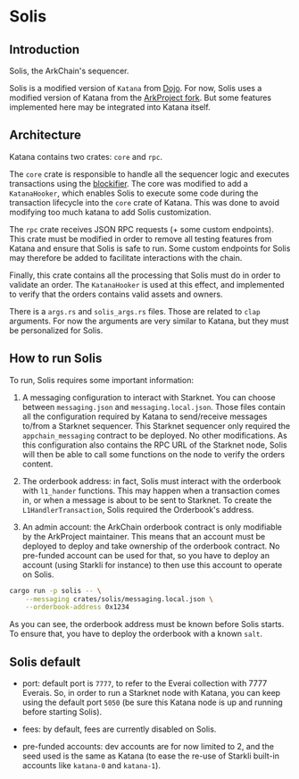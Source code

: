 # Solis

## Introduction

Solis, the ArkChain's sequencer.

Solis is a modified version of `Katana` from [Dojo](https://github.com/dojoengine/dojo).
For now, Solis uses a modified version of Katana from the [ArkProject fork](https://github.com/ArkProjectNFTs/dojo). But some features implemented here may be integrated into Katana itself.

## Architecture

Katana contains two crates: `core` and `rpc`.

The `core` crate is responsible to handle all the sequencer logic and executes transactions using the [blockifier](https://github.com/starkware-libs/blockifier). The core was modified to add a `KatanaHooker`, which enables Solis to execute some code during the transaction lifecycle into the `core` crate of Katana. This was done to avoid modifying too much katana to add Solis customization.

The `rpc` crate receives JSON RPC requests (+ some custom endpoints). This crate must be modified in order to remove all testing features from Katana and ensure that Solis is safe to run. Some custom endpoints for Solis may therefore be added to facilitate interactions with the chain.

Finally, this crate contains all the processing that Solis must do in order to validate an order. The `KatanaHooker` is used at this effect, and implemented to verify that the orders contains valid assets and owners.

There is a `args.rs` and `solis_args.rs` files. Those are related to `clap` arguments. For now the arguments are very similar to Katana, but they must be personalized for Solis.

## How to run Solis

To run, Solis requires some important information:
1. A messaging configuration to interact with Starknet. You can choose between `messaging.json` and `messaging.local.json`. Those files contain all the configuration required by Katana to send/receive messages to/from a Starknet sequencer. This Starknet sequencer only required the `appchain_messaging` contract to be deployed. No other modifications.
   As this configuration also contains the RPC URL of the Starknet node, Solis will then be able to call some functions on the node to verify the orders content.

2. The orderbook address: in fact, Solis must interact with the orderbook with `l1_hander` functions. This may happen when a transaction comes in, or when a message is about to be sent to Starknet. To create the `L1HandlerTransaction`, Solis required the Orderbook's address.

3. An admin account: the ArkChain orderbook contract is only modifiable by the ArkProject maintainer. This means that an account must be deployed to deploy and take ownership of the orderbook contract. No pre-funded account can be used for that, so you have to deploy an account (using Starkli for instance) to then use this account to operate on Solis.

```bash
cargo run -p solis -- \
    --messaging crates/solis/messaging.local.json \
    --orderbook-address 0x1234
```

As you can see, the orderbook address must be known before Solis starts. To ensure that, you have to deploy the orderbook with a known `salt`.

## Solis default

* port: default port is `7777`, to refer to the Everai collection with 7777 Everais. So, in order to run a Starknet node with Katana, you can keep using the default port `5050` (be sure this Katana node is up and running before starting Solis).

* fees: by default, fees are currently disabled on Solis.

* pre-funded accounts: dev accounts are for now limited to 2, and the seed used is the same as Katana (to ease the re-use of Starkli built-in accounts like `katana-0` and `katana-1`).


